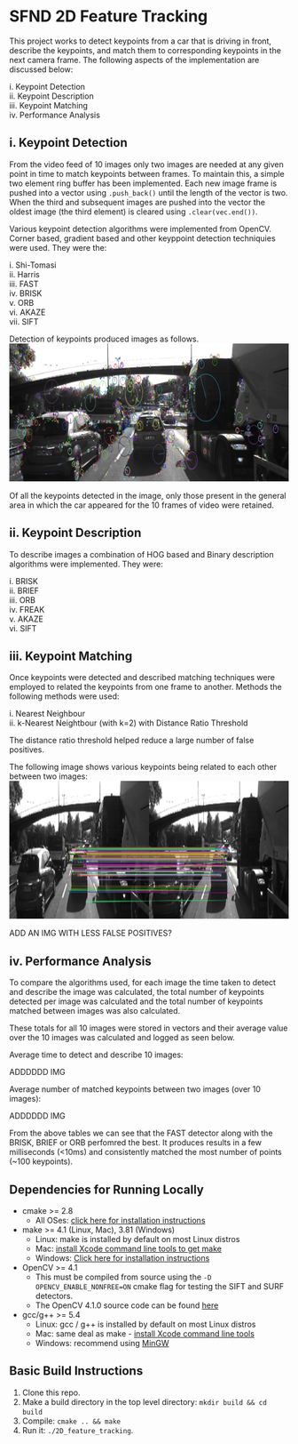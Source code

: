 # SFND 2D Feature Tracking

This project works to detect keypoints from a car that is driving in front, describe the keypoints, and match them to corresponding keypoints in the next camera frame. The following aspects of the implementation are discussed below:

i. Keypoint Detection <br/>
ii. Keypoint Description <br/>
iii. Keypoint Matching <br/>
iv. Performance Analysis <br/>


## i. Keypoint Detection

From the video feed of 10 images only two images are needed at any given point in time to match keypoints between frames. To maintain this, a simple two element ring buffer has been implemented. Each new image frame is pushed into a vector using ```.push_back()``` until the length of the vector is two. When the third and subsequent images are pushed into the vector the oldest image (the third element) is cleared using ```.clear(vec.end())```.

Various keypoint detection algorithms were implemented from OpenCV. Corner based, gradient based and other keyppoint detection techniquies were used. They were the:

i. Shi-Tomasi <br/>
ii. Harris <br/>
iii. FAST <br/>
iv. BRISK <br/>
v. ORB <br/>
vi. AKAZE <br/>
vii. SIFT <br/>


Detection of keypoints produced images as follows. 
<img src="images/keypoints.png" width="820" height="248" />

Of all the keypoints detected in the image, only those present in the general area in which the car appeared for the 10 frames of video were retained.

## ii. Keypoint Description

To describe images a combination of HOG based and Binary description algorithms were implemented. They were:

i. BRISK <br/>
ii. BRIEF <br/>
iii. ORB <br/>
iv. FREAK <br/>
v. AKAZE <br/>
vi. SIFT <br/>

## iii. Keypoint Matching

Once keypoints were detected and described matching techniques were employed to related the keypoints from one frame to another. Methods the following methods were used:

i. Nearest Neighbour <br/>
ii. k-Nearest Neightbour (with k=2) with Distance Ratio Threshold <br/>

The distance ratio threshold helped reduce a large number of false positives.

The following image shows various keypoints being related to each other between two images:
<img src="images/keypoints_mapping.png" width="820" height="248" />

ADD AN IMG WITH LESS FALSE POSITIVES?


## iv. Performance Analysis

To compare the algorithms used, for each image the time taken to detect and describe the image was calculated, the total number of keypoints detected per image was calculated and the total number of keypoints matched between images was also calculated.

These totals for all 10 images were stored in vectors and their average value over the 10 images was calculated and logged as seen below.

Average time to detect and describe 10 images:

ADDDDDD IMG

Average number of matched keypoints between two images (over 10 images):

ADDDDDD IMG

From the above tables we can see that the FAST detector along with the BRISK, BRIEF or ORB perfomred the best. It produces results in a few milliseconds (<10ms) and consistently matched the most number of points (~100 keypoints).



## Dependencies for Running Locally
* cmake >= 2.8
  * All OSes: [click here for installation instructions](https://cmake.org/install/)
* make >= 4.1 (Linux, Mac), 3.81 (Windows)
  * Linux: make is installed by default on most Linux distros
  * Mac: [install Xcode command line tools to get make](https://developer.apple.com/xcode/features/)
  * Windows: [Click here for installation instructions](http://gnuwin32.sourceforge.net/packages/make.htm)
* OpenCV >= 4.1
  * This must be compiled from source using the `-D OPENCV_ENABLE_NONFREE=ON` cmake flag for testing the SIFT and SURF detectors.
  * The OpenCV 4.1.0 source code can be found [here](https://github.com/opencv/opencv/tree/4.1.0)
* gcc/g++ >= 5.4
  * Linux: gcc / g++ is installed by default on most Linux distros
  * Mac: same deal as make - [install Xcode command line tools](https://developer.apple.com/xcode/features/)
  * Windows: recommend using [MinGW](http://www.mingw.org/)

## Basic Build Instructions

1. Clone this repo.
2. Make a build directory in the top level directory: `mkdir build && cd build`
3. Compile: `cmake .. && make`
4. Run it: `./2D_feature_tracking`.
